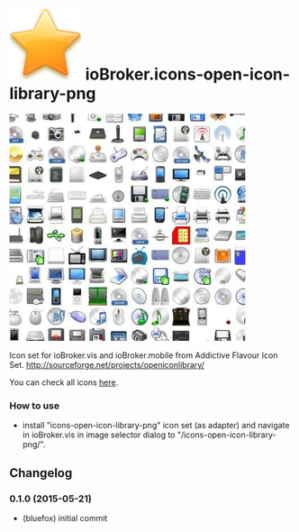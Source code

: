 ![Logo](admin/icons-open-icon-library-png.png)
ioBroker.icons-open-icon-library-png
=================

![preview1](img/preview1.jpg)

Icon set for ioBroker.vis and ioBroker.mobile from Addictive Flavour Icon Set.
http://sourceforge.net/projects/openiconlibrary/

You can check all icons [here](ICONLIST.md).

### How to use
- install "icons-open-icon-library-png" icon set (as adapter) and navigate in ioBroker.vis in image selector dialog to "/icons-open-icon-library-png/".

## Changelog
### 0.1.0 (2015-05-21)
* (bluefox) initial commit

